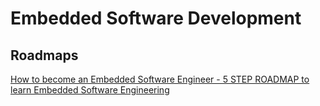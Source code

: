 
# Embedded Software Development

## Roadmaps

[How to become an Embedded Software Engineer - 5 STEP ROADMAP to learn Embedded Software Engineering](https://www.youtube.com/watch?v=IOs6QDI-2MY)
